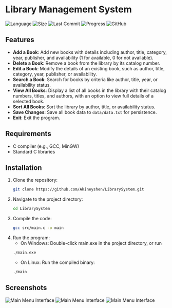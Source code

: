 # Library Management System
![Language](https://img.shields.io/badge/language%20C-%23548dff?style=for-the-badge&logo=c&logoColor=FFFFFF)
![Size](https://img.shields.io/github/repo-size/Akineyshen/LibrarySystem?label=Size&style=for-the-badge&color=548dff&labelColor=FCFCFC)
![Last Commit](https://img.shields.io/github/last-commit/Akineyshen/LibrarySystem?label=Last%20Commit&style=for-the-badge&color=548dff&labelColor=FCFCFC)
![Progress](https://img.shields.io/badge/Progress-Completed-brightgreen?style=for-the-badge&color=2FBE7C&labelColor=FCFCFC)
![GitHub](https://img.shields.io/github/followers/Akineyshen?label=Follow%20Me&style=social)
## Features
- **Add a Book**: Add new books with details including author, title, category, year, publisher, and availability (1 for available, 0 for not available).
- **Delete a Book**: Remove a book from the library by its catalog number.
- **Edit a Book**: Modify the details of an existing book, such as author, title, category, year, publisher, or availability.
- **Search a Book**: Search for books by criteria like author, title, year, or availability status.
- **View All Books**: Display a list of all books in the library with their catalog numbers, titles, and authors, with an option to view full details of a selected book.
- **Sort All Books**: Sort the library by author, title, or availability status.
- **Save Changes**: Save all book data to `data/data.txt` for persistence.
- **Exit**: Exit the program.
## Requirements
- C compiler (e.g., GCC, MinGW)
- Standard C libraries

## Installation
1. Clone the repository:
   ```bash
   git clone https://github.com/Akineyshen/LibrarySystem.git
   ```
2. Navigate to the project directory:
   ```bash
   cd LibrarySystem
   ```
3. Compile the code:
   ```bash
   gcc src/main.c -o main
   ```
4. Run the program:
   - On Windows: Double-click main.exe in the project directory, or run
    ```bash
   ./main.exe
   ```
   - On Linux: Run the compiled binary:
   ```bash
   ./main
   ```

## Screenshots

<img src="https://i.imgur.com/kxzxkB3.png" alt="Main Menu Interface">

<img src="https://i.imgur.com/FvdctVg.png" alt="Main Menu Interface">

<img src="https://i.imgur.com/8NYVZJN.png" alt="Main Menu Interface">